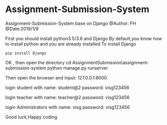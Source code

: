 # Assignment-Submission-System
Assignment-Submission-System base on Django
@Author: FH
@Date:2019/1/9

First you should install python3.5/3.6 and Django
By default,you know how to  install python and you are already installed
To install Django

	pip install Django

OK , then open the directory
	cd AssignmentSubmission\assignment-submission-system
	python manage.py runserver


Then open the browser and input:
	127.0.0.1:8000


login student with
	name: student@2
	password: visg123456
	
login teacher with
	name: teacher@2
	password: visg123456
	
login Administrators with
	name: visg
	password: visg123456

Good luck,Happy coding

